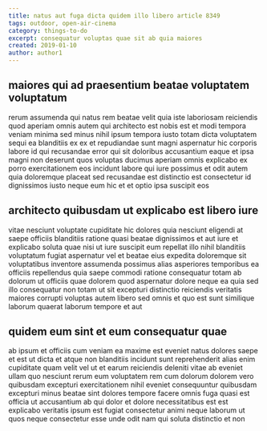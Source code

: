```yaml
---
title: natus aut fuga dicta quidem illo libero article 8349
tags: outdoor, open-air-cinema
category: things-to-do
excerpt: consequatur voluptas quae sit ab quia maiores
created: 2019-01-10
author: author1
---
```


## maiores qui ad praesentium beatae voluptatem voluptatum

rerum assumenda qui natus rem beatae velit quia iste laboriosam reiciendis quod aperiam omnis autem qui architecto est nobis est et modi tempora veniam minima sed minus nihil ipsum tempora iusto totam dicta voluptatem sequi ea blanditiis ex ex et repudiandae sunt magni aspernatur hic corporis labore id qui recusandae error qui sit doloribus accusantium eaque et ipsa magni non deserunt quos voluptas ducimus aperiam omnis explicabo ex porro exercitationem eos incidunt labore qui iure possimus et odit autem quia doloremque placeat sed recusandae est distinctio est consectetur id dignissimos iusto neque eum hic et et optio ipsa suscipit eos

## architecto quibusdam ut explicabo est libero iure

vitae nesciunt voluptate cupiditate hic dolores quia nesciunt eligendi at saepe officiis blanditiis ratione quasi beatae dignissimos et aut iure et explicabo soluta quae nisi ut iure suscipit eum repellat illo nihil blanditiis voluptatum fugiat aspernatur vel et beatae eius expedita doloremque sit voluptatibus inventore assumenda possimus alias asperiores temporibus ea officiis repellendus quia saepe commodi ratione consequatur totam ab dolorum ut officiis quae dolorem quod aspernatur dolore neque ea quia sed illo consequatur non totam ut sit excepturi distinctio reiciendis veritatis maiores corrupti voluptas autem libero sed omnis et quo est sunt similique laborum quaerat laborum tempore et aut

## quidem eum sint et eum consequatur quae

ab ipsum et officiis cum veniam ea maxime est eveniet natus dolores saepe et est ut dicta et atque non blanditiis incidunt sunt reprehenderit alias enim cupiditate quam velit vel ut et earum reiciendis deleniti vitae ab eveniet ullam quo nesciunt rerum eum voluptatem rem cum dolorum dolorem vero quibusdam excepturi exercitationem nihil eveniet consequuntur quibusdam excepturi minus beatae sint dolores tempore facere omnis fuga quasi est officia ut accusantium ab qui dolor et dolore necessitatibus est est explicabo veritatis ipsum est fugiat consectetur animi neque laborum ut quos neque consectetur esse unde odit nam qui soluta distinctio et non
